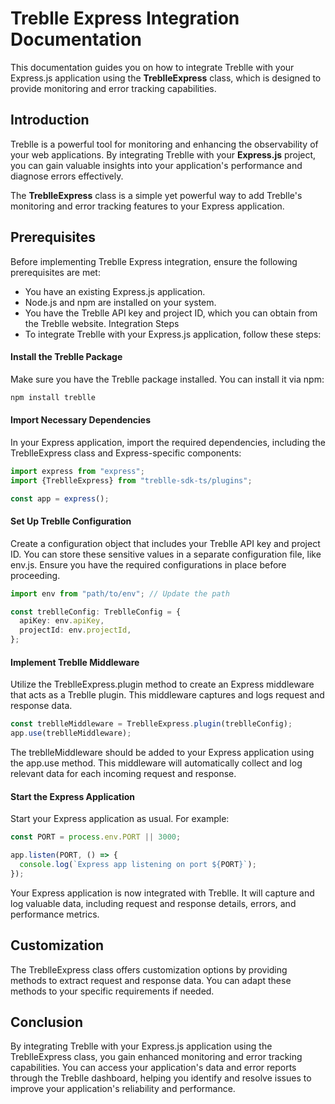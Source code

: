# Treblle Express Integration Documentation

This documentation guides you on how to integrate Treblle with your Express.js application using the **TreblleExpress** class, which is designed to provide monitoring and error tracking capabilities.

## Introduction

Treblle is a powerful tool for monitoring and enhancing the observability of your web applications. By integrating Treblle with your **Express.js** project, you can gain valuable insights into your application's performance and diagnose errors effectively.

The **TreblleExpress** class is a simple yet powerful way to add Treblle's monitoring and error tracking features to your Express application.

## Prerequisites

Before implementing Treblle Express integration, ensure the following prerequisites are met:

- You have an existing Express.js application.
- Node.js and npm are installed on your system.
- You have the Treblle API key and project ID, which you can obtain from the Treblle website.
Integration Steps
- To integrate Treblle with your Express.js application, follow these steps:

#### Install the Treblle Package

Make sure you have the Treblle package installed. You can install it via npm:

```bash
npm install treblle
```

#### Import Necessary Dependencies

In your Express application, import the required dependencies, including the TreblleExpress class and Express-specific components:

```ts
import express from "express";
import {TreblleExpress} from "treblle-sdk-ts/plugins"; 

const app = express();
```

#### Set Up Treblle Configuration

Create a configuration object that includes your Treblle API key and project ID. You can store these sensitive values in a separate configuration file, like env.js. Ensure you have the required configurations in place before proceeding.

```ts
import env from "path/to/env"; // Update the path

const treblleConfig: TreblleConfig = {
  apiKey: env.apiKey,
  projectId: env.projectId,
};
```

#### Implement Treblle Middleware

Utilize the TreblleExpress.plugin method to create an Express middleware that acts as a Treblle plugin. This middleware captures and logs request and response data.

```ts
const treblleMiddleware = TreblleExpress.plugin(treblleConfig);
app.use(treblleMiddleware);
```

The treblleMiddleware should be added to your Express application using the app.use method. This middleware will automatically collect and log relevant data for each incoming request and response.

#### Start the Express Application

Start your Express application as usual. For example:

```ts
const PORT = process.env.PORT || 3000;

app.listen(PORT, () => {
  console.log(`Express app listening on port ${PORT}`);
});
```

Your Express application is now integrated with Treblle. It will capture and log valuable data, including request and response details, errors, and performance metrics.

## Customization

The TreblleExpress class offers customization options by providing methods to extract request and response data. You can adapt these methods to your specific requirements if needed.

## Conclusion

By integrating Treblle with your Express.js application using the TreblleExpress class, you gain enhanced monitoring and error tracking capabilities. You can access your application's data and error reports through the Treblle dashboard, helping you identify and resolve issues to improve your application's reliability and performance.
